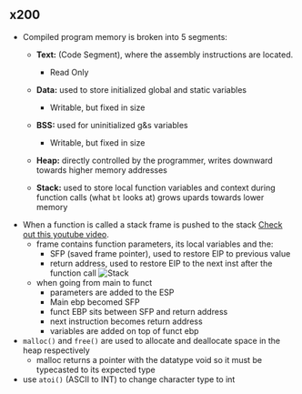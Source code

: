## x200
- Compiled program memory is broken into 5 segments:
    - **Text:** (Code Segment), where the assembly instructions are located. 
        - Read Only

    - **Data:** used to store initialized global and static variables
        - Writable, but fixed in size
    - **BSS:**  used for uninitialized g&s variables
        - Writable, but fixed in size
    - **Heap:** directly controlled by the programmer, writes downward towards higher memory addresses
    - **Stack:** used to store local function variables and context during function calls (what ```bt``` looks at) grows upards towards lower memory
- When a function is called a stack frame is pushed to the stack [Check out this youtube video](https://www.youtube.com/watch?v=vcfQVwtoyHY&list=PL_9C1QR5FDr2GZVhwajY_uWUPzkzCPMeK). 
    - frame contains function parameters, its local variables and the: 
        - SFP (saved frame pointer), used to restore EIP to previous value
        - return address, used to restore EIP to the next inst after the function call
![Stack](https://learning.oreilly.com/api/v2/epubs/urn:orm:book:9781593271442/files/httpatomoreillycomsourcenostarchimages254229.png.jpg)
    - when going from main to funct
        - parameters are added to the ESP
        - Main ebp becomed SFP
        - funct EBP sits between SFP and return address
        - next instruction becomes return address
        - variables are added on top of funct ebp 
- ```malloc()``` and ```free()``` are used to allocate and deallocate space in the heap respectively
    - malloc returns a pointer with the datatype void so it must be typecasted to its expected type
- use ```atoi()``` (ASCII to INT) to change character type to int

    